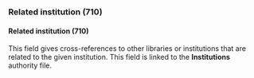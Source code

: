 ### Related institution (710)

#### Related institution (710)

This field gives cross-references to other libraries or institutions that are related to the given institution. This field is linked to the **Institutions** authority file.
